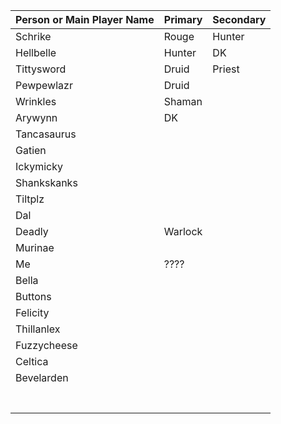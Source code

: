 <table class="tg">
<thead>
  <tr>
    <th class="tg-0lax">Person or Main Player Name</th>
    <th class="tg-0lax">Primary</th>
    <th class="tg-0lax">Secondary</th>
  </tr>
</thead>
<tbody>
  <tr>
    <td class="tg-0lax">Schrike</td>
    <td class="tg-0lax">Rouge</td>
    <td class="tg-0lax">Hunter</td>
  </tr>
  <tr>
    <td class="tg-0lax">Hellbelle</td>
    <td class="tg-0lax">Hunter</td>
    <td class="tg-0lax">DK</td>
  </tr>
  <tr>
    <td class="tg-0lax">Tittysword</td>
    <td class="tg-0lax">Druid</td>
    <td class="tg-0lax">Priest</td>
  </tr>
  <tr>
    <td class="tg-0lax">Pewpewlazr</td>
    <td class="tg-0lax">Druid</td>
    <td class="tg-0lax"></td>
  </tr>
  <tr>
    <td class="tg-0lax">Wrinkles</td>
    <td class="tg-0lax">Shaman</td>
    <td class="tg-0lax"></td>
  </tr>
  <tr>
    <td class="tg-0lax">Arywynn</td>
    <td class="tg-0lax">DK</td>
    <td class="tg-0lax"></td>
  </tr>
  <tr>
    <td class="tg-0lax">Tancasaurus</td>
    <td class="tg-0lax"></td>
    <td class="tg-0lax"></td>
  </tr>
  <tr>
    <td class="tg-0lax">Gatien</td>
    <td class="tg-0lax"></td>
    <td class="tg-0lax"></td>
  </tr>
  <tr>
    <td class="tg-0lax">Ickymicky</td>
    <td class="tg-0lax"></td>
    <td class="tg-0lax"></td>
  </tr>
  <tr>
    <td class="tg-0lax">Shankskanks</td>
    <td class="tg-0lax"></td>
    <td class="tg-0lax"></td>
  </tr>
  <tr>
    <td class="tg-0lax">Tiltplz</td>
    <td class="tg-0lax"></td>
    <td class="tg-0lax"></td>
  </tr>
  <tr>
    <td class="tg-0lax">Dal</td>
    <td class="tg-0lax"></td>
    <td class="tg-0lax"></td>
  </tr>
  <tr>
    <td class="tg-0lax">Deadly</td>
    <td class="tg-0lax">Warlock</td>
    <td class="tg-0lax"></td>
  </tr>
  <tr>
    <td class="tg-0lax">Murinae</td>
    <td class="tg-0lax"></td>
    <td class="tg-0lax"></td>
  </tr>
  <tr>
    <td class="tg-0lax">Me</td>
    <td class="tg-0lax">????</td>
    <td class="tg-0lax"></td>
  </tr>
  <tr>
    <td class="tg-0lax">Bella</td>
    <td class="tg-0lax"></td>
    <td class="tg-0lax"></td>
  </tr>
  <tr>
    <td class="tg-0lax">Buttons</td>
    <td class="tg-0lax"></td>
    <td class="tg-0lax"></td>
  </tr>
  <tr>
    <td class="tg-0lax">Felicity</td>
    <td class="tg-0lax"></td>
    <td class="tg-0lax"></td>
  </tr>
  <tr>
    <td class="tg-0lax">Thillanlex</td>
    <td class="tg-0lax"></td>
    <td class="tg-0lax"></td>
  </tr>
  <tr>
    <td class="tg-0lax">Fuzzycheese</td>
    <td class="tg-0lax"></td>
    <td class="tg-0lax"></td>
  </tr>
  <tr>
    <td class="tg-0lax">Celtica</td>
    <td class="tg-0lax"></td>
    <td class="tg-0lax"></td>
  </tr>
  <tr>
    <td class="tg-0lax">Bevelarden</td>
    <td class="tg-0lax"></td>
    <td class="tg-0lax"></td>
  </tr>
  <tr>
    <td class="tg-0lax"></td>
    <td class="tg-0lax"></td>
    <td class="tg-0lax"></td>
  </tr>
  <tr>
    <td class="tg-0lax"></td>
    <td class="tg-0lax"></td>
    <td class="tg-0lax"></td>
  </tr>
  <tr>
    <td class="tg-0lax"></td>
    <td class="tg-0lax"></td>
    <td class="tg-0lax"></td>
  </tr>
  <tr>
    <td class="tg-0lax"></td>
    <td class="tg-0lax"></td>
    <td class="tg-0lax"></td>
  </tr>
  <tr>
    <td class="tg-0lax"></td>
    <td class="tg-0lax"></td>
    <td class="tg-0lax"></td>
  </tr>
  <tr>
    <td class="tg-0lax"></td>
    <td class="tg-0lax"></td>
    <td class="tg-0lax"></td>
  </tr>
  <tr>
    <td class="tg-0lax"></td>
    <td class="tg-0lax"></td>
    <td class="tg-0lax"></td>
  </tr>
</tbody>
</table>
